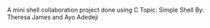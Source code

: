A mini shell collaboration project done using C
Topic: Simple Shell
By: Theresa James and Ayo Adedeji
